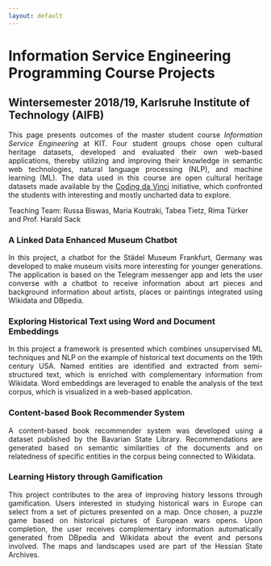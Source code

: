 ```yaml
---
layout: default
---
```


# Information Service Engineering Programming Course Projects
## Wintersemester 2018/19, Karlsruhe Institute of Technology (AIFB)

<div style="text-align: justify">This page presents outcomes of the master student course <i>Information Service Engineering</i> at KIT. Four student groups chose open cultural heritage datasets, developed and evaluated their own web-based applications, thereby utilizing and improving their knowledge in semantic web technologies, natural language processing (NLP), and machine learning (ML). The data used in this course are open cultural heritage datasets made available by the <a href="https://codingdavinci.de/about/">Coding da Vinci</a> initiative, which confronted the students with interesting and mostly uncharted data to explore.</div>

Teaching Team: Russa Biswas, Maria Koutraki, Tabea Tietz, Rima Türker and Prof. Harald Sack

### A Linked Data Enhanced Museum Chatbot
<div style="text-align: justify">In this project, a chatbot for the Städel Museum Frankfurt, Germany was developed to make museum visits more interesting for younger generations. The application is based on the Telegram messenger app and lets the user converse with a chatbot to receive information about art pieces and background information about artists, places or paintings integrated using Wikidata and DBpedia.</div> 

### Exploring Historical Text using Word and Document Embeddings
<div style="text-align: justify">In this project a framework is presented which combines unsupervised ML techniques and NLP on the example of historical text documents on the 19th century USA. Named entities are identified and extracted from semi-structured text, which is enriched with complementary information from Wikidata. Word embeddings are leveraged to enable the analysis of the text corpus, which is visualized in a web-based application.</div> 

### Content-based Book Recommender System
<div style="text-align: justify">A content-based book recommender system was developed using a dataset published by the Bavarian State Library. Recommendations are generated based on semantic similarities of the documents and on relatedness of specific entities in the corpus being connected to Wikidata.</div> 

### Learning History through Gamification
<div style="text-align: justify">This project contributes to the area of improving history lessons through gamification. Users interested in studying historical wars in Europe can select from a set of pictures presented on a map. Once chosen, a puzzle game based on historical pictures of European wars opens. Upon completion, the user receives complementary information automatically generated from DBpedia and Wikidata about the event and persons involved. The maps and landscapes used are part of the Hessian State Archives.</div> 


